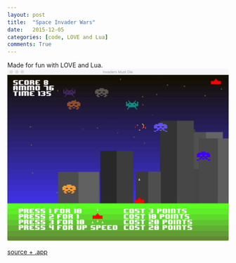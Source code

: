 ```yaml
---
layout: post
title:  "Space Invader Wars"
date:   2015-12-05
categories: [code, LOVE and Lua]
comments: True
---
```


Made for fun with LOVE and Lua.
![screenshot](https://raw.githubusercontent.com/b38tn1k/InvadersFromSpaceMustDie/master/screenshot.png)

[source + .app](https://github.com/b38tn1k/InvadersFromSpaceMustDie)
